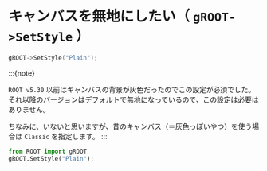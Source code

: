 # キャンバスを無地にしたい（ ``gROOT->SetStyle`` ）

```cpp
gROOT->SetStyle("Plain");
```

:::{note}

``ROOT v5.30`` 以前はキャンバスの背景が灰色だったのでこの設定が必須でした。
それ以降のバージョンはデフォルトで無地になっているので、この設定は必要はありません。

ちなみに、いないと思いますが、昔のキャンバス（＝灰色っぽいやつ）を使う場合は
 ``Classic`` を指定します。
:::

```python
from ROOT import gROOT
gROOT.SetStyle("Plain");
```
